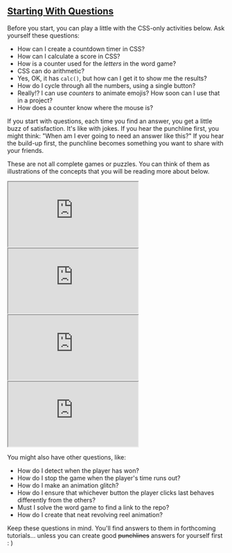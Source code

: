 <!-- Starting With Questions -->
<section
  id="starting-with-questions"
  aria-labelledby="starting-with-questions"
  data-item="Asking Questions"
>
  <h2><a href="#starting-with-questions">Starting With Questions</a></h2>
  
Before you start, you can play a little with the CSS-only activities below. Ask yourself these questions:

- How can I create a countdown timer in CSS?
- How can I calculate a score in CSS?
- How is a counter used for the _letters_ in the word game?
- CSS can do arithmetic?
- Yes, OK, it has `calc()`, but how can I get it to show me the results?
- How do I cycle through all the numbers, using a single button?
- Really!? I can use _counters_ to animate emojis? How soon can I use that in a project?
- How does a counter know where the mouse is?

If you start with questions, each time you find an answer, you get a little buzz of satisfaction. It's like with jokes. If you hear the punchline first, you might think: "When am I ever going to need an answer like this?" If you hear the build-up first, the punchline becomes something you want to share with your friends.

These are not all complete games or puzzles. You can think of them as illustrations of the concepts that you will be reading more about below.


<iframe
  id="iframe-word"
  title="Word"
  width="300"
  height="150"
  src="https://merncraft.github.io/word/">
</iframe>

<iframe
  id="iframe-calc"
  title="Calculator"
  width="300"
  height="150"
  src="https://merncraft.github.io/calc">
</iframe>

<iframe
  id="iframe-spin"
  title="Spin"
  width="300"
  height="150"
  src="https://merncraft.github.io/spin">
</iframe>

<iframe
  id="iframe-map"
  title="Map"
  width="300"
  height="150"
  src="https://merncraft.github.io/map">
</iframe>

You might also have other questions, like:

- How do I detect when the player has won?
- How do I stop the game when the player's time runs out?
- How do I make an animation glitch?
- How do I ensure that whichever button the player clicks last behaves differently from the others?
- Must I solve the word game to find a link to the repo?
- How do I create that neat revolving reel animation?

Keep these questions in mind. You'll find answers to them in forthcoming tutorials... unless you can create good ~~punchlines~~ answers for yourself first : )

</section>